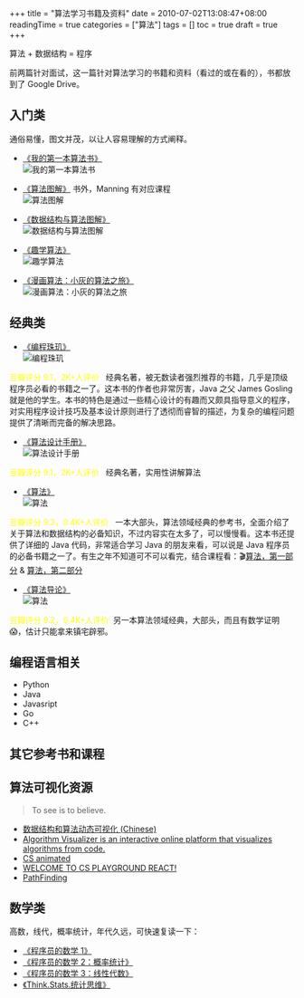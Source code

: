 +++
title = "算法学习书籍及资料"
date = 2010-07-02T13:08:47+08:00
readingTime = true
categories = ["算法"]
tags = []
toc = true
draft = true
+++

算法 + 数据结构 = 程序

<!--more-->

前两篇针对面试，这一篇针对算法学习的书籍和资料（看过的或在看的），书都放到了 Google Drive。

## 入门类

通俗易懂，图文并茂，以让人容易理解的方式阐释。

-   [《我的第一本算法书》](https://drive.google.com/open?id=1QH_giityvapERZeFwIpVGRvR4-NioSx2)  
    ![我的第一本算法书](/images/algo/book-first.algo.jpg)

-   [《算法图解》](https://drive.google.com/open?id=1LNKJGOPEfIAL2vWTekwU2_MTO0OJVJwG) 书外，Manning 有对应课程  
    ![算法图解](/images/algo/book-grokking.algo.jpg)

-   [《数据结构与算法图解》](https://drive.google.com/open?id=1FB-azBs5UjuGTpVtHbj_mPyk5VyOulXs)  
    ![数据结构与算法图解](/images/algo/book-sjjgysftj.jpg)

-   [《趣学算法》](https://drive.google.com/open?id=1B4JMUIp3YPVvqr-lsk1rTX8n5qlJINmg)  
    ![趣学算法](/images/algo/book-qu.xue.suan.fa.jpg)

-   [《漫画算法：小灰的算法之旅》](https://drive.google.com/open?id=1nB14P6k7l1vnJsO9UqWzbIiacct1znmN)  
    ![漫画算法：小灰的算法之旅](/images/algo/book-xiaohui.jpg)

## 经典类

-   [《编程珠玑》](https://drive.google.com/open?id=1NgkawGgcsPqVX1KTZWpM8kOAzAJOp6R-)  
    ![编程珠玑](/images/algo/book-programming.pearls.jpeg)

<font color="yellow">豆瓣评分 9.1，2K+人评价</font>&nbsp;&nbsp; 经典名著，被无数读者强烈推荐的书籍，几乎是顶级程序员必看的书籍之一了。这本书的作者也非常厉害，Java 之父 James Gosling 就是他的学生。本书的特色是通过一些精心设计的有趣而又颇具指导意义的程序，对实用程序设计技巧及基本设计原则进行了透彻而睿智的描述，为复杂的编程问题提供了清晰而完备的解决思路。

-   [《算法设计手册》](https://drive.google.com/open?id=1Uzbet5ZLFdsHgf_JgZCFVNTLUK14luDG)  
    ![算法设计手册](/images/algo/book-algo.design.manual.jpg)

<font color="yellow">豆瓣评分 9.1，2K+人评价</font>&nbsp;&nbsp; 经典名著，实用性讲解算法

-   [《算法》](https://drive.google.com/open?id=1W-exFc6LrWeYh2pDEuwWSuKwa5t9EIBy)  
    ![算法](/images/algo/book-algo.jpeg)

<font color="yellow">豆瓣评分 9.3，0.4K+人评价</font>&nbsp;&nbsp;
一本大部头，算法领域经典的参考书，全面介绍了关于算法和数据结构的必备知识，不过内容实在太多了，可以慢慢看。这本书还提供了详细的 Java 代码，非常适合学习 Java 的朋友来看，可以说是 Java 程序员的必备书籍之一了。有生之年不知道可不可以看完，结合课程看：🎬[算法，第一部分](https://zh.coursera.org/learn/algorithms-part1) & [算法，第二部分](https://zh.coursera.org/learn/algorithms-part2)

-   [《算法导论》](https://drive.google.com/open?id=1F7Jv_5c_g2p81mRHNo8Iu-TGrJrkOkcq)  
    ![算法](/images/algo/book-intro.to.algo.jpeg)

<font color="yellow">豆瓣评分 9.2，0.4K+人评价</font>&nbsp;&nbsp;另一本算法领域经典，大部头，而且有数学证明 😱，估计只能拿来镇宅辟邪。

## 编程语言相关

-   Python
-   Java
-   Javasript
-   Go
-   C++

## 其它参考书和课程

## 算法可视化资源

> To see is to believe.

-   [数据结构和算法动态可视化 (Chinese)](https://visualgo.net/zh)
-   [Algorithm Visualizer is an interactive online platform that visualizes algorithms from code.](https://algorithm-visualizer.org/)
-   [CS animated](http://www.csanimated.com/browse.php)
-   [WELCOME TO CS PLAYGROUND REACT!](http://cs-playground-react.surge.sh/)
-   [PathFinding](http://qiao.github.io/PathFinding.js/visual/)

## 数学类

高数，线代，概率统计，年代久远，可快速复读一下：

-   [《程序员的数学 1》](https://drive.google.com/open?id=1vvBwQhF-Hf_9u3TL6f6F6aXQYnNBnZZY)
-   [《程序员的数学 2：概率统计》](https://drive.google.com/open?id=16qHjmGAHL1QTOEIaUm07Jx7Ft5ZJBAx0)
-   [《程序员的数学 3：线性代数》](https://drive.google.com/open?id=1ApEQxUre04E6Jzbz34O7s9XIUNrbIQMz)
-   [《Think.Stats.统计思维》](https://drive.google.com/open?id=1M9v2GJJJQdYaIlxMzfWVMOCFl-_PCIZb)
